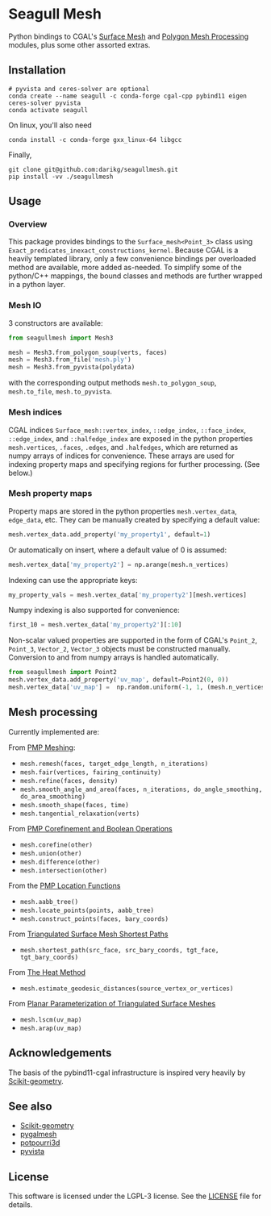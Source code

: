 # Seagull Mesh

Python bindings to CGAL's [Surface Mesh](https://doc.cgal.org/latest/Surface_mesh/index.html)
 and [Polygon Mesh Processing](https://doc.cgal.org/latest/Polygon_mesh_processing/index.html) modules, plus some other 
assorted extras.

## Installation

```shell
# pyvista and ceres-solver are optional
conda create --name seagull -c conda-forge cgal-cpp pybind11 eigen ceres-solver pyvista
conda activate seagull
```

On linux, you'll also need

```shell
conda install -c conda-forge gxx_linux-64 libgcc
```

Finally, 

```shell
git clone git@github.com:darikg/seagullmesh.git
pip install -vv ./seagullmesh
```

## Usage

### Overview

This package provides bindings to the `Surface_mesh<Point_3>` class using `Exact_predicates_inexact_constructions_kernel`. Because CGAL is a heavily templated library, only a few convenience bindings per overloaded method are available, more added as-needed. To simplify some of the python/C++ mappings, the bound classes and methods are further wrapped in a python layer.

### Mesh IO

3 constructors are available:
```python
from seagullmesh import Mesh3

mesh = Mesh3.from_polygon_soup(verts, faces)
mesh = Mesh3.from_file('mesh.ply')
mesh = Mesh3.from_pyvista(polydata)
```

with the corresponding output methods `mesh.to_polygon_soup`, `mesh.to_file`, `mesh.to_pyvista`.

### Mesh indices

CGAL indices `Surface_mesh::vertex_index`, `::edge_index`, `::face_index`, `::edge_index`, and `::halfedge_index` are exposed in the python properties `mesh.vertices`, `.faces`, `.edges`, and `.halfedges`, which are returned as numpy arrays of indices for convenience. These arrays are used for indexing property maps and specifying regions for further processing. (See below.)

### Mesh property maps

Property maps are stored in the python properties `mesh.vertex_data`, 
`edge_data`, etc. They can be manually created by specifying a default value:
```python
mesh.vertex_data.add_property('my_property1', default=1)
```

Or automatically on insert, where a default value of 0 is assumed:
```python
mesh.vertex_data['my_property2'] = np.arange(mesh.n_vertices)
```

Indexing can use the appropriate keys:
```python
my_property_vals = mesh.vertex_data['my_property2'][mesh.vertices]
```

Numpy indexing is also supported for convenience:
```python
first_10 = mesh.vertex_data['my_property2'][:10]

```

Non-scalar valued properties are supported in the form of CGAL's `Point_2`, `Point_3`, `Vector_2`, `Vector_3` objects must be constructed manually. Conversion to and from numpy arrays is handled automatically.

```python
from seagullmesh import Point2
mesh.vertex_data.add_property('uv_map', default=Point2(0, 0))
mesh.vertex_data['uv_map'] =  np.random.uniform(-1, 1, (mesh.n_vertices, 2))
```

## Mesh processing

Currently implemented are:

From [PMP Meshing](https://doc.cgal.org/latest/Polygon_mesh_processing/group__PMP__meshing__grp.html):
  - `mesh.remesh(faces, target_edge_length, n_iterations)`
  - `mesh.fair(vertices, fairing_continuity)`
  - `mesh.refine(faces, density)`
  - `mesh.smooth_angle_and_area(faces, n_iterations, do_angle_smoothing, do_area_smoothing)`
  - `mesh.smooth_shape(faces, time)`
  - `mesh.tangential_relaxation(verts)`

From [PMP Corefinement and Boolean Operations](https://doc.cgal.org/latest/Polygon_mesh_processing/group__PMP__corefinement__grp.html)
  - `mesh.corefine(other)`
  - `mesh.union(other)`
  - `mesh.difference(other)`
  - `mesh.intersection(other)`

From the [PMP Location Functions](https://doc.cgal.org/latest/Polygon_mesh_processing/group__PMP__locate__grp.html)
  - `mesh.aabb_tree()`
  - `mesh.locate_points(points, aabb_tree)`
  - `mesh.construct_points(faces, bary_coords)`

From [Triangulated Surface Mesh Shortest Paths
](https://doc.cgal.org/latest/Surface_mesh_shortest_path/group__PkgSurfaceMeshShortestPathRef.html)
  - `mesh.shortest_path(src_face, src_bary_coords, tgt_face, tgt_bary_coords)`

From [The Heat Method](https://doc.cgal.org/latest/Heat_method_3/classCGAL_1_1Heat__method__3_1_1Surface__mesh__geodesic__distances__3.html)
  - `mesh.estimate_geodesic_distances(source_vertex_or_vertices)`

From [Planar Parameterization of Triangulated Surface Meshes](https://doc.cgal.org/latest/Surface_mesh_parameterization/group__PkgSurfaceMeshParameterizationRef.html)
  - `mesh.lscm(uv_map)`
  - `mesh.arap(uv_map)`

## Acknowledgements

The basis of the pybind11-cgal infrastructure is inspired very heavily by [Scikit-geometry](https://github.com/scikit-geometry/scikit-geometry).

## See also
  - [Scikit-geometry](https://github.com/scikit-geometry/scikit-geometry)
  - [pygalmesh](https://github.com/meshpro/pygalmesh)
  - [potpourri3d](https://github.com/nmwsharp/potpourri3d)
  - [pyvista](https://github.com/pyvista/pyvista)

## License

This software is licensed under the LGPL-3 license. See the [LICENSE](LICENSE) file for details.
